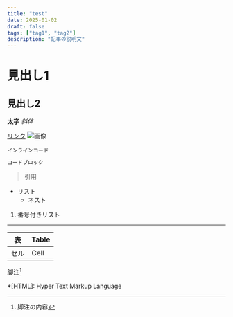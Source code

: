 ```yaml
---
title: "test"
date: 2025-01-02
draft: false
tags: ["tag1", "tag2"]
description: "記事の説明文"
---
```


# 見出し1
## 見出し2

**太字**
*斜体*

[リンク](url)
![画像](image.jpg)

`インラインコード`

```python
コードブロック
```

> 引用

- リスト
  - ネスト

1. 番号付きリスト

---

| 表 | Table |
|---|---|
| セル | Cell |

脚注[^1]
[^1]: 脚注の内容

*[HTML]: Hyper Text Markup Language

